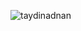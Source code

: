 <p align="left"> <img src="https://komarev.com/ghpvc/?username=taydinadnan&label=Visitors&color=7f00ff&style=flat" alt="taydinadnan" /> </p>
